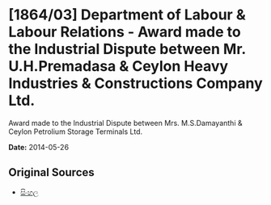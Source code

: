 # [1864/03] Department of Labour & Labour Relations - Award made to the Industrial Dispute between Mr. U.H.Premadasa & Ceylon Heavy Industries & Constructions Company Ltd.
Award made to the Industrial Dispute between Mrs. M.S.Damayanthi & Ceylon Petrolium Storage Terminals Ltd.

**Date:** 2014-05-26

## Original Sources

- [සිංහල](https://documents.gov.lk/view/extra-gazettes/2014/5/1864-03_S.pdf)
